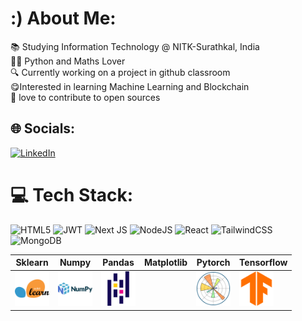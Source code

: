 # :) About Me:

📚 Studying Information Technology @ NITK-Surathkal, India<br>
👨‍💻 Python and Maths Lover<br>
🔍 Currently working on a project in github classroom<br>
😋Interested in learning Machine Learning and Blockchain<br>
🤞 love to contribute to open sources<br>

## 🌐 Socials:
 [![LinkedIn](https://img.shields.io/badge/LinkedIn-%230077B5.svg?logo=linkedin&logoColor=white)](https://www.linkedin.com/in/shivam-kumar-a-995330289/) 

# 💻 Tech Stack:
   ![HTML5](https://img.shields.io/badge/html5-%23E34F26.svg?style=for-the-badge&logo=html5&logoColor=white)   ![JWT](https://img.shields.io/badge/JWT-black?style=for-the-badge&logo=JSON%20web%20tokens) ![Next JS](https://img.shields.io/badge/Next-black?style=for-the-badge&logo=next.js&logoColor=white) ![NodeJS](https://img.shields.io/badge/node.js-6DA55F?style=for-the-badge&logo=node.js&logoColor=white)  ![React](https://img.shields.io/badge/react-%2320232a.svg?style=for-the-badge&logo=react&logoColor=%2361DAFB) ![TailwindCSS](https://img.shields.io/badge/tailwindcss-%2338B2AC.svg?style=for-the-badge&logo=tailwind-css&logoColor=white) ![MongoDB](https://img.shields.io/badge/MongoDB-%234ea94b.svg?style=for-the-badge&logo=mongodb&logoColor=white) 

| Sklearn  | Numpy    | Pandas   | Matplotlib| Pytorch  | Tensorflow |
|----------|----------|----------|-----------|----------|------------|
| <img src="https://github.com/devicons/devicon/blob/master/icons/scikitlearn/scikitlearn-original.svg" title="sklearn" alt="sklearn" width="55" height="55"/>| <img src="https://github.com/devicons/devicon/blob/master/icons/numpy/numpy-original-wordmark.svg" title="Numpy" alt="Numpy" width="55" height="55"/>|  <img src="https://github.com/devicons/devicon/blob/master/icons/pandas/pandas-original.svg" title="Pandas" alt="Pandas" width="55" height="55"/>|  |  <img src="https://github.com/devicons/devicon/blob/master/icons/matplotlib/matplotlib-original.svg" title="mpl" alt="mpl" width="55" height="55"/>|  <img src="https://github.com/devicons/devicon/blob/master/icons/tensorflow/tensorflow-original.svg" title="mpl" alt="mpl" width="55" height="55"/> 
<!-- Proudly created with GPRM ( https://gprm.itsvg.in ) -->
